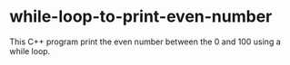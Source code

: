 # while-loop-to-print-even-number
This C++ program print the even number between the 0 and 100 using a while loop.

